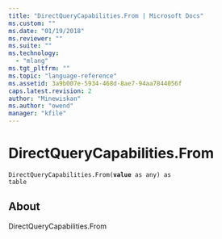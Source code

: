 ```yaml
---
title: "DirectQueryCapabilities.From | Microsoft Docs"
ms.custom: ""
ms.date: "01/19/2018"
ms.reviewer: ""
ms.suite: ""
ms.technology: 
  - "mlang"
ms.tgt_pltfrm: ""
ms.topic: "language-reference"
ms.assetid: 3a9b007e-5934-468d-8ae7-94aa7844056f
caps.latest.revision: 2
author: "Minewiskan"
ms.author: "owend"
manager: "kfile"
---
```

# DirectQueryCapabilities.From
<code>DirectQueryCapabilities.From(**value** as any) as table</code>
## About
DirectQueryCapabilities.From

